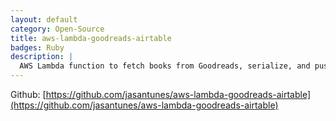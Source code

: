 ```yaml
---
layout: default
category: Open-Source
title: aws-lambda-goodreads-airtable
badges: Ruby
description: |
  AWS Lambda function to fetch books from Goodreads, serialize, and push to Airtable. Modified from original repo: Adapt to lambda function and replace harcoded keys with env variables; Specify ruby version; Add Makefile for convenience; General refactoring; Don't override all records by default (optimize for specific updates, such as unread to read); Cache activerecord calls to .all (since these trigger API calls); etc.
---
```


Github: [https://github.com/jasantunes/aws-lambda-goodreads-airtable](https://github.com/jasantunes/aws-lambda-goodreads-airtable)
